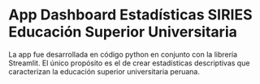 # App Dashboard Estadísticas SIRIES Educación Superior Universitaria
La app fue desarrollada en código python en conjunto con la librería Streamlit. El único propósito es el de crear estadísticas descriptivas que caracterizan la educación superior universitaria peruana.
